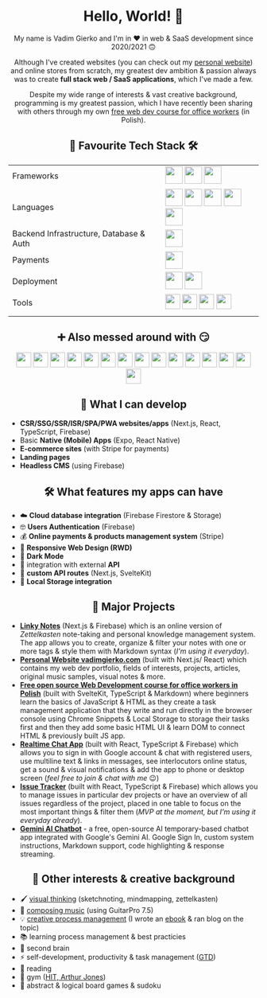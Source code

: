 <div align="center">
  <h1>Hello, World! 👋</h1>
  
  <p>
    My name is Vadim Gierko and I'm in ❤️ in web & SaaS development since 2020/2021 🙃
  </p>

  <p>
    Although I've created websites (you can check out my <a href="https://vadimgierko.com">personal website</a>) and online stores from scratch,
    my greatest dev ambition & passion always was to create <strong>full stack web / SaaS applications</strong>, which I've made a few.
  </p>

  <p>Despite my wide range of interests & vast creative background, programming is my greatest passion,
    which I have recently been sharing with others through my own <a href="https://www.kodujemywbiurze.pl">free web dev course for office workers</a> (in Polish).</p>

  <h2>💪 Favourite Tech Stack 🛠️</h2>

  | | |
  | --- | --- |
  | Frameworks | <img src="https://img.shields.io/badge/React-20232A?style=for-the-badge&logo=react&logoColor=61DAFB" height="35"> <img src="https://img.shields.io/badge/next.js-000000?style=for-the-badge&logo=nextdotjs&logoColor=white" height="35"> <img src="https://img.shields.io/badge/Bootstrap-563D7C?style=for-the-badge&logo=bootstrap&logoColor=white" height="35">|
  | Languages | <img src="https://img.shields.io/badge/typescript-%23007ACC.svg?style=for-the-badge&logo=typescript&logoColor=white" height="35"> <img src="https://img.shields.io/badge/JavaScript-323330?style=for-the-badge&logo=javascript&logoColor=F7DF1E" height="35"> <img src="https://img.shields.io/badge/CSS3-1572B6?style=for-the-badge&logo=css3&logoColor=white" height="35"> <img src="https://img.shields.io/badge/HTML5-E34F26?style=for-the-badge&logo=html5&logoColor=white" height="35"> <img src="https://img.shields.io/badge/Markdown-000000?style=for-the-badge&logo=markdown&logoColor=white" height="35">|
  | Backend Infrastructure, Database & Auth | <img src="https://img.shields.io/badge/firebase-ffca28?style=for-the-badge&logo=firebase&logoColor=black" height="35">|
  | Payments | <img src="https://img.shields.io/badge/Stripe-626CD9?style=for-the-badge&logo=Stripe&logoColor=white" height="35">|
  | Deployment | <img src="https://img.shields.io/badge/Vercel-000000?style=for-the-badge&logo=vercel&logoColor=white" height="35"> <img src="https://img.shields.io/badge/GitHub%20Pages-222222?style=for-the-badge&logo=GitHub%20Pages&logoColor=white" height="35">|
  | Tools | <img src="https://img.shields.io/badge/GitHub-100000?style=for-the-badge&logo=github&logoColor=white" height="30"> <img src="https://img.shields.io/badge/VSCode-0078D4?style=for-the-badge&logo=visual%20studio%20code&logoColor=white" height="30"> <img src="https://img.shields.io/badge/Google%20Gemini-8E75B2?style=for-the-badge&logo=googlegemini&logoColor=white" height="30"> <img src="https://img.shields.io/badge/ChatGPT-74aa9c?style=for-the-badge&logo=openai&logoColor=white" height="30">|
  | | |

  <h2>➕ Also messed around with 😏</h2>

  <div>
    <img src="https://img.shields.io/badge/React_Router-CA4245?style=for-the-badge&logo=react-router&logoColor=white" height="30">
    <img src="https://img.shields.io/badge/Svelte-4A4A55?style=for-the-badge&logo=svelte&logoColor=FF3E00" height="30">
    <img src="https://img.shields.io/badge/SvelteKit-FF3E00?style=for-the-badge&logo=Svelte&logoColor=white" height="30">
    <img src="https://img.shields.io/badge/astro-%232C2052.svg?style=for-the-badge&logo=astro&logoColor=white" height="30">
    <img src="https://img.shields.io/badge/Redux-593D88?style=for-the-badge&logo=redux&logoColor=white" height="30">
    <img src="https://img.shields.io/badge/Solid%20JS-2C4F7C?style=for-the-badge&logo=solid&logoColor=white" height="30">
    <img src="https://img.shields.io/badge/Node%20js-339933?style=for-the-badge&logo=nodedotjs&logoColor=white" height="30">
    <img src="https://img.shields.io/badge/Express%20js-000000?style=for-the-badge&logo=express&logoColor=white" height="30">
    <img src="https://img.shields.io/badge/React_Native-20232A?style=for-the-badge&logo=react&logoColor=61DAFB" height="30">
    <img src="https://img.shields.io/badge/Expo-1B1F23?style=for-the-badge&logo=expo&logoColor=white" height="30">
    <img src="https://img.shields.io/badge/Material%20UI-007FFF?style=for-the-badge&logo=mui&logoColor=white" height="30">
    <img src="https://img.shields.io/badge/sanity-F03E2F?style=for-the-badge&logo=sanity&logoColor=white" height="30">
    <img src="https://img.shields.io/badge/styled--components-DB7093?style=for-the-badge&logo=styled-components&logoColor=white" height="30">
    <img src="https://img.shields.io/badge/p5%20js-ED225D?style=for-the-badge&logo=p5dotjs&logoColor=white" height="30">
    <img src="https://img.shields.io/badge/Vite-B73BFE?style=for-the-badge&logo=vite&logoColor=FFD62E" height="30">
  </div>

</div>

<h2 align="center">💪 What I can develop</h2>

- **CSR/SSG/SSR/ISR/SPA/PWA websites/apps** (Next.js, React, TypeScript, Firebase)
- Basic **Native (Mobile) Apps** (Expo, React Native)
- **E-commerce sites** (with Stripe for payments)
- **Landing pages**
- **Headless CMS** (using Firebase)

<h2 align="center">🛠️ What features my apps can have</h2>

- ☁️ **Cloud database integration** (Firebase Firestore & Storage)
- 🤓 **Users Authentication** (Firebase)
- 💰 **Online payments & products management system** (Stripe)
- 📱 **Responsive Web Design (RWD)**
- 🌙 **Dark Mode**
- 🔌 integration with external **API**
- 🔌 **custom API routes** (Next.js, SvelteKit)
- 💾 **Local Storage integration**

<h2 align="center">📂 Major Projects</h2>

- **[Linky Notes](https://linkynotes.com)** (Next.js & Firebase) which is an online version of *Zettelkasten* note-taking and personal knowledge management system. The app allows you to create, organize & filter your notes with one or more tags & style them with Markdown syntax (*I'm using it everyday*).
- **[Personal Website vadimgierko.com](https://www.vadimgierko.com)** (built with Next.js/ React) which contains my web dev portfolio, fields of interests, projects, articles, original music samples, visual notes & more.
- **[Free open source Web Development course for office workers in Polish](https://www.kodujemywbiurze.pl)** (built with SvelteKit, TypeScript & Markdown) where beginners learn the basics of JavaScript & HTML as they create a task management application that they write and run directly in the browser console using Chrome Snippets & Local Storage to storage their tasks first and then they add some basic HTML UI & learn DOM to connect HTML & previously built JS app.
- **[Realtime Chat App](https://vg-chat-app-react.vercel.app/)** (built with React, TypeScript & Firebase) which allows you to sign in with Google account & chat with registered users, use multiline text & links in messages, see interlocutors online status, get a sound & visual notifications & add the app to phone or desktop screen (*feel free to join & chat with me* 😉)
- **[Issue Tracker](https://github.com/vadimgierko/issue-tracker)** (built with React, TypeScript & Firebase) which allows you to manage issues in particular dev projects or have an overview of all issues regardless of the project, placed in one table to focus on the most important things & filter them (*MVP at the moment, but I'm using it everyday already*).
- **[Gemini AI Chatbot](https://gemini-ai-chatbot.vadimgierko.com/)** - a free, open-source AI temporary-based chatbot app integrated with Google's Gemini AI. Google Sign In, custom system instructions, Markdown support, code highlighting & response streaming.
  
<h2 align="center">🦄 Other interests & creative background</h2>

- 🖌️ [visual thinking](https://vadimgierko.com/visual-thinking) (sketchnoting, mindmapping, zettelkasten)
- 🎸 [composing music](https://www.vadimgierko.com/music) (using GuitarPro 7.5)
- 💡 [creative process management](https://www.vadimgierko.com/creative-process-management) (I wrote an [ebook](https://www.vadimgierko.com/ebook-zarzadzanie-procesem-tworczym) & ran blog on the topic)
- 📚 learning process management & best practicies
- 🧠 second brain
- ⚡ self-development, productivity & task management ([GTD](https://en.wikipedia.org/wiki/Getting_Things_Done))
- 📖 reading
- 💪 gym ([HIT, Arthur Jones](https://en.wikipedia.org/wiki/High-intensity_training))
- 🧠 abstract & logical board games & sudoku
